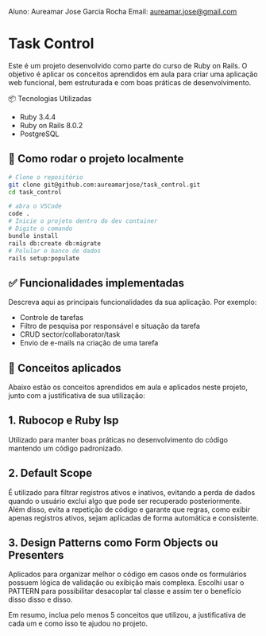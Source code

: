Aluno: Aureamar Jose Garcia Rocha Email: aureamar.jose@gmail.com

# Task Control
Este é um projeto desenvolvido como parte do curso de Ruby on Rails. O objetivo é aplicar os conceitos aprendidos em aula para criar uma aplicação web funcional, bem estruturada e com boas práticas de desenvolvimento.

📦 Tecnologias Utilizadas
- Ruby 3.4.4
- Ruby on Rails 8.0.2
- PostgreSQL
  
## 🚀 Como rodar o projeto localmente

```bash
# Clone o repositório
git clone git@github.com:aureamarjose/task_control.git
cd task_control

# abra o VSCode
code .
# Inicie o projeto dentro do dev container
# Digite o comando
bundle install
rails db:create db:migrate 
# Polular o banco de dados
rails setup:populate
```

## ✅ Funcionalidades implementadas
Descreva aqui as principais funcionalidades da sua aplicação. Por exemplo:
- Controle de tarefas
- Filtro de pesquisa por responsável e situação da tarefa 
- CRUD sector/collaborator/task
- Envio de e-mails na criação de uma tarefa

## 🧠 Conceitos aplicados
Abaixo estão os conceitos aprendidos em aula e aplicados neste projeto, junto com a justificativa de sua utilização:

## 1. Rubocop e Ruby lsp
Utilizado para manter boas práticas no desenvolvimento do código mantendo um código padronizado.

## 2. Default Scope
É utilizado para filtrar registros ativos e inativos, evitando a perda de dados quando o usuário exclui algo que pode ser recuperado posteriormente. Além disso, evita a repetição de código e garante que regras, como exibir apenas registros ativos, sejam aplicadas de forma automática e consistente.

## 3. Design Patterns como Form Objects ou Presenters
Aplicados para organizar melhor o código em casos onde os formulários possuem lógica de validação ou exibição mais complexa. Escolhi usar o PATTERN para possibilitar desacoplar tal classe e assim ter o benefício disso disso e disso.

Em resumo, inclua pelo menos 5 conceitos que utilizou, a justificativa de cada um e como isso te ajudou no projeto.

